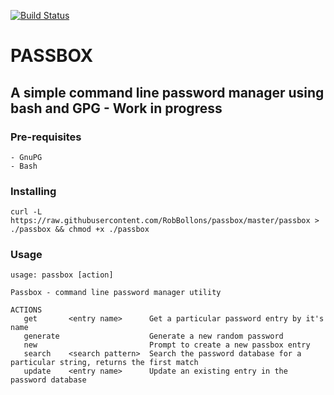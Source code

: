 [![Build Status](https://travis-ci.org/RobBollons/passbox.svg)](https://travis-ci.org/RobBollons/passbox)

# PASSBOX
## A simple command line password manager using bash and GPG - Work in progress

### Pre-requisites
    - GnuPG
    - Bash

### Installing
````
curl -L https://raw.githubusercontent.com/RobBollons/passbox/master/passbox > ./passbox && chmod +x ./passbox
````

### Usage
````
usage: passbox [action]

Passbox - command line password manager utility

ACTIONS
   get       <entry name>      Get a particular password entry by it's name
   generate                    Generate a new random password
   new                         Prompt to create a new passbox entry
   search    <search pattern>  Search the password database for a particular string, returns the first match
   update    <entry name>      Update an existing entry in the password database
````
